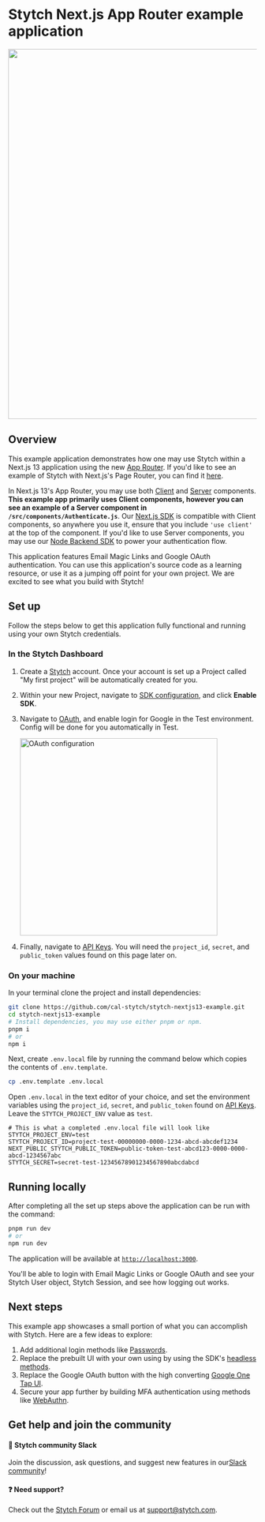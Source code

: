 # Stytch Next.js App Router example application

<p align="center">
  <img src="https://user-images.githubusercontent.com/100632220/217049841-b9eeb72a-3e50-4074-839a-e64ee5d4a88c.png" width="750">
</p>

## Overview

This example application demonstrates how one may use Stytch within a Next.js 13 application using the new [App Router](https://nextjs.org/docs/app/building-your-application/routing#the-app-router). If you'd like to see an example of Stytch with Next.js's Page Router, you can find it [here](https://github.com/stytchauth/stytch-nextjs-example).

In Next.js 13's App Router, you may use both [Client](https://nextjs.org/docs/getting-started/react-essentials#client-components) and [Server](https://nextjs.org/docs/getting-started/react-essentials#server-components) components. **This example app primarily uses Client components, however you can see an example of a Server component in `/src/components/Authenticate.js`**. Our [Next.js SDK](https://stytch.com/docs/sdks/javascript-sdk) is compatible with Client components, so anywhere you use it, ensure that you include `'use client'` at the top of the component. If you'd like to use Server components, you may use our [Node Backend SDK](https://www.npmjs.com/package/stytch) to power your authentication flow.


This application features Email Magic Links and Google OAuth authentication. You can use this application's source code as a learning resource, or use it as a jumping off point for your own project. We are excited to see what you build with Stytch!

## Set up

Follow the steps below to get this application fully functional and running using your own Stytch credentials.

### In the Stytch Dashboard

1. Create a [Stytch](https://stytch.com/) account. Once your account is set up a Project called "My first project" will be automatically created for you.

2. Within your new Project, navigate to [SDK configuration](https://stytch.com/dashboard/sdk-configuration), and click **Enable SDK**.

3. Navigate to [OAuth](https://stytch.com/dashboard/oauth), and enable login for Google in the Test environment. Config will be done for you automatically in Test.

   <img width="400" alt="OAuth configuration" src="https://user-images.githubusercontent.com/100632220/217055674-a7dafc17-6ad3-492f-8dd2-92560d60dc00.png">

4. Finally, navigate to [API Keys](https://stytch.com/dashboard/api-keys). You will need the `project_id`, `secret`, and `public_token` values found on this page later on.

### On your machine

In your terminal clone the project and install dependencies:

```bash
git clone https://github.com/cal-stytch/stytch-nextjs13-example.git
cd stytch-nextjs13-example
# Install dependencies, you may use either pnpm or npm.
pnpm i
# or
npm i
```

Next, create `.env.local` file by running the command below which copies the contents of `.env.template`.

```bash
cp .env.template .env.local
```

Open `.env.local` in the text editor of your choice, and set the environment variables using the `project_id`, `secret`, and `public_token` found on [API Keys](https://stytch.com/dashboard/api-keys). Leave the `STYTCH_PROJECT_ENV` value as `test`.

```
# This is what a completed .env.local file will look like
STYTCH_PROJECT_ENV=test
STYTCH_PROJECT_ID=project-test-00000000-0000-1234-abcd-abcdef1234
NEXT_PUBLIC_STYTCH_PUBLIC_TOKEN=public-token-test-abcd123-0000-0000-abcd-1234567abc
STYTCH_SECRET=secret-test-12345678901234567890abcdabcd
```

## Running locally

After completing all the set up steps above the application can be run with the command:

```bash
pnpm run dev
# or
npm run dev
```

The application will be available at [`http://localhost:3000`](http://localhost:3000).

You'll be able to login with Email Magic Links or Google OAuth and see your Stytch User object, Stytch Session, and see how logging out works.

## Next steps

This example app showcases a small portion of what you can accomplish with Stytch. Here are a few ideas to explore:

1. Add additional login methods like [Passwords](https://stytch.com/docs/guides/passwords/sdk).
2. Replace the prebuilt UI with your own using by using the SDK's [headless methods](https://stytch.com/docs/sdks/javascript-sdk).
3. Replace the Google OAuth button with the high converting [Google One Tap UI](https://stytch.com/docs/guides/oauth/sdk).
4. Secure your app further by building MFA authentication using methods like [WebAuthn](https://stytch.com/docs/sdks/javascript-sdk/webauthn).

## Get help and join the community

#### :speech_balloon: Stytch community Slack

Join the discussion, ask questions, and suggest new features in our ​[Slack community](https://join.slack.com/t/stytch/shared_invite/zt-nil4wo92-jApJ9Cl32cJbEd9esKkvyg)!

#### :question: Need support?

Check out the [Stytch Forum](https://forum.stytch.com/) or email us at [support@stytch.com](mailto:support@stytch.com).
